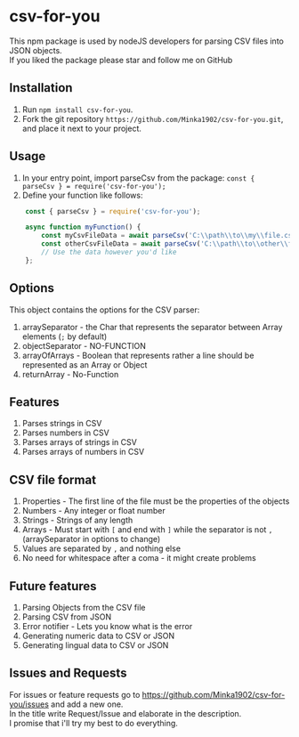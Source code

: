 # csv-for-you
This npm package is used by nodeJS developers for parsing CSV files into JSON objects.</br>
If you liked the package please star and follow me on GitHub

## Installation
1) Run `npm install csv-for-you`.
2) Fork the git repository `https://github.com/Minka1902/csv-for-you.git`, and place it next to your project.

## Usage
1) In your entry point, import parseCsv from the package: `const { parseCsv } = require('csv-for-you');`
2) Define your function like follows:
```jsx
    const { parseCsv } = require('csv-for-you');

    async function myFunction() {
        const myCsvFileData = await parseCsv('C:\\path\\to\\my\\file.csv', { arraySeparator: ';', objectSeparator: '@', arrayOfArrays: true, returnArray: true } );
        const otherCsvFileData = await parseCsv('C:\\path\\to\\other\\file.csv', { arraySeparator: '|', objectSeparator: ':', arrayOfArrays: false, returnArray: true } );
        // Use the data however you'd like
    };
```

## Options
This object contains the options for the CSV parser:
1) arraySeparator - the Char that represents the separator between Array elements (`;` by default)
2) objectSeparator - NO-FUNCTION
3) arrayOfArrays - Boolean that represents rather a line should be represented as an Array or Object
4) returnArray - No-Function

## Features
1) Parses strings in CSV
2) Parses numbers in CSV
3) Parses arrays of strings in CSV
4) Parses arrays of numbers in CSV

## CSV file format
1) Properties - The first line of the file must be the properties of the objects
2) Numbers - Any integer or float number
3) Strings - Strings of any length
4) Arrays - Must start with `[` and end with `]` while the separator is not `,`(arraySeparator in options to change)
5) Values are separated by `,` and nothing else
6) No need for whitespace after a coma - it might create problems

## Future features
1) Parsing Objects from the CSV file
2) Parsing CSV from JSON
3) Error notifier - Lets you know what is the error
4) Generating numeric data to CSV or JSON
5) Generating lingual data to CSV or JSON

## Issues and Requests
For issues or feature requests go to https://github.com/Minka1902/csv-for-you/issues and add a new one.</br>
In the title write Request/Issue and elaborate in the description.</br>
I promise that i'll try my best to do everything.
